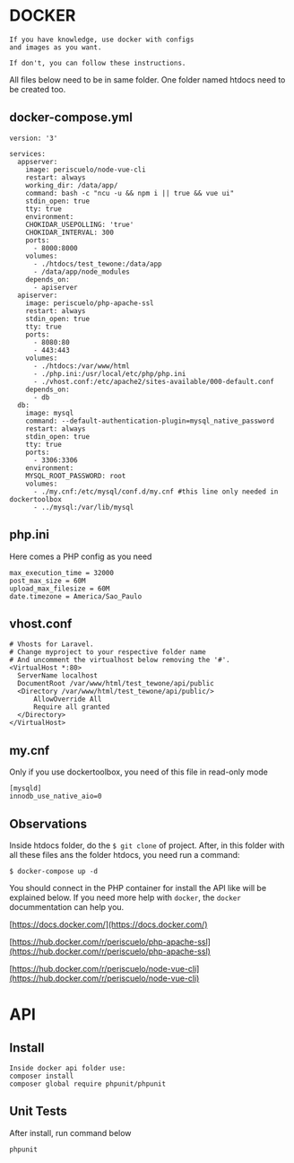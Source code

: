 # DOCKER

```
If you have knowledge, use docker with configs
and images as you want.

If don't, you can follow these instructions.
```

All files below need to be in same folder.
One folder named htdocs need to be created too.

## docker-compose.yml

```
version: '3'

services:
  appserver:
    image: periscuelo/node-vue-cli
    restart: always
    working_dir: /data/app/
    command: bash -c "ncu -u && npm i || true && vue ui"
    stdin_open: true
    tty: true
    environment:
    CHOKIDAR_USEPOLLING: 'true'
    CHOKIDAR_INTERVAL: 300
    ports:
      - 8000:8000
    volumes:
      - ./htdocs/test_tewone:/data/app
      - /data/app/node_modules
    depends_on:
      - apiserver
  apiserver:
    image: periscuelo/php-apache-ssl
    restart: always
    stdin_open: true
    tty: true
    ports:
      - 8080:80
      - 443:443
    volumes:
      - ./htdocs:/var/www/html
      - ./php.ini:/usr/local/etc/php/php.ini
      - ./vhost.conf:/etc/apache2/sites-available/000-default.conf
    depends_on:
      - db
  db:
    image: mysql
    command: --default-authentication-plugin=mysql_native_password
    restart: always
    stdin_open: true
    tty: true
    ports:
      - 3306:3306
    environment:
    MYSQL_ROOT_PASSWORD: root
    volumes:
      - ./my.cnf:/etc/mysql/conf.d/my.cnf #this line only needed in dockertoolbox
      - ../mysql:/var/lib/mysql
```

## php.ini

Here comes a PHP config as you need

```
max_execution_time = 32000
post_max_size = 60M
upload_max_filesize = 60M
date.timezone = America/Sao_Paulo
```

## vhost.conf

```
# Vhosts for Laravel.
# Change myproject to your respective folder name
# And uncomment the virtualhost below removing the '#'.
<VirtualHost *:80>
  ServerName localhost
  DocumentRoot /var/www/html/test_tewone/api/public
  <Directory /var/www/html/test_tewone/api/public/>
      AllowOverride All
      Require all granted
  </Directory>
</VirtualHost>

```

## my.cnf

Only if you use dockertoolbox, you need of this file in read-only mode

```
[mysqld]
innodb_use_native_aio=0
```

## Observations

Inside htdocs folder, do the `$ git clone` of project.
After, in this folder with all these files ans the folder htdocs, you need run a command:

`$ docker-compose up -d`

You should connect in the PHP container for install the API like will be explained below.
If you need more help with `docker`, the `docker` docummentation can help you.

[https://docs.docker.com/](https://docs.docker.com/)

[https://hub.docker.com/r/periscuelo/php-apache-ssl](https://hub.docker.com/r/periscuelo/php-apache-ssl)

[https://hub.docker.com/r/periscuelo/node-vue-cli](https://hub.docker.com/r/periscuelo/node-vue-cli)

# API

## Install
```
Inside docker api folder use:
composer install
composer global require phpunit/phpunit
```

## Unit Tests

After install, run command below

`phpunit`
